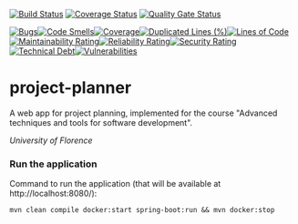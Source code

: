 
[![Build Status](https://www.travis-ci.com/caterinoa/project-planner.svg?branch=master)](https://www.travis-ci.com/caterinoa/project-planner) [![Coverage Status](https://coveralls.io/repos/github/caterinoa/project-planner/badge.svg?branch=master)](https://coveralls.io/github/caterinoa/project-planner?branch=master) [![Quality Gate Status](https://sonarcloud.io/api/project_badges/measure?project=caterinoa_project-planner&metric=alert_status)](https://sonarcloud.io/dashboard?id=caterinoa_project-planner)

[![Bugs](https://sonarcloud.io/api/project_badges/measure?project=caterinoa_project-planner&metric=bugs)](https://sonarcloud.io/dashboard?id=caterinoa_project-planner)[![Code Smells](https://sonarcloud.io/api/project_badges/measure?project=caterinoa_project-planner&metric=code_smells)](https://sonarcloud.io/dashboard?id=caterinoa_project-planner)[![Coverage](https://sonarcloud.io/api/project_badges/measure?project=caterinoa_project-planner&metric=coverage)](https://sonarcloud.io/dashboard?id=caterinoa_project-planner)[![Duplicated Lines (%)](https://sonarcloud.io/api/project_badges/measure?project=caterinoa_project-planner&metric=duplicated_lines_density)](https://sonarcloud.io/dashboard?id=caterinoa_project-planner)[![Lines of Code](https://sonarcloud.io/api/project_badges/measure?project=caterinoa_project-planner&metric=ncloc)](https://sonarcloud.io/dashboard?id=caterinoa_project-planner)[![Maintainability Rating](https://sonarcloud.io/api/project_badges/measure?project=caterinoa_project-planner&metric=sqale_rating)](https://sonarcloud.io/dashboard?id=caterinoa_project-planner)[![Reliability Rating](https://sonarcloud.io/api/project_badges/measure?project=caterinoa_project-planner&metric=reliability_rating)](https://sonarcloud.io/dashboard?id=caterinoa_project-planner)[![Security Rating](https://sonarcloud.io/api/project_badges/measure?project=caterinoa_project-planner&metric=security_rating)](https://sonarcloud.io/dashboard?id=caterinoa_project-planner)[![Technical Debt](https://sonarcloud.io/api/project_badges/measure?project=caterinoa_project-planner&metric=sqale_index)](https://sonarcloud.io/dashboard?id=caterinoa_project-planner)[![Vulnerabilities](https://sonarcloud.io/api/project_badges/measure?project=caterinoa_project-planner&metric=vulnerabilities)](https://sonarcloud.io/dashboard?id=caterinoa_project-planner)

# project-planner

A web app for project planning, implemented for the course "Advanced techniques and tools for software development".

*University of Florence*

### Run the application

Command to run the application (that will be available at http://localhost:8080/):

```
mvn clean compile docker:start spring-boot:run && mvn docker:stop
```